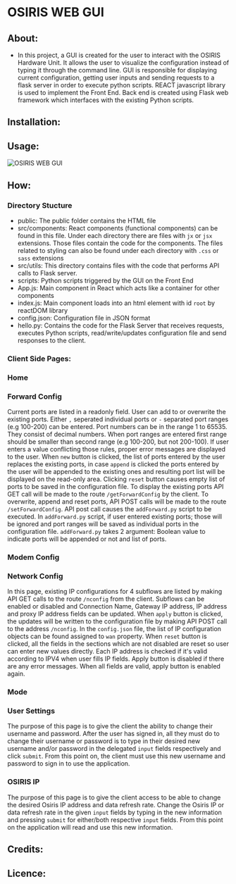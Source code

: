 
# OSIRIS WEB GUI

## About: ##

* In this project, a GUI is created for the user to interact with the OSIRIS Hardware Unit. It allows the user to visualize the configuration
instead of typing it through the command line. GUI is responsible for displaying current configuration, getting user inputs and sending requests to a flask server in order to execute python scripts. REACT javascript library is used to implement the Front End. Back end is created using Flask web framework which interfaces with the existing Python scripts.

## Installation: ##
   

## Usage: ##

  ![OSIRIS WEB GUI]()
    
## How: ##
### Directory Stucture ###

- public: The public folder contains the HTML file
- src/components: React components (functional components) can be found in this file. Under each directory there are files with `jx` or `jsx` extensions. Those files contain the code for the components. The files related to styling can also be found under each directory with `.css` or `sass` extensions
- src/utils: This directory contains files with the code that performs API calls to Flask server.
- scripts: Python scripts triggered by the GUI on the Front End
- App.js: Main component in React which acts like a container for other components
- index.js: Main component loads into an html element with id `root` by reactDOM library 
- config.json: Configuration file in JSON format
- hello.py: Contains the code for the Flask Server that receives requests, executes Python scripts, read/write/updates configuration file and send responses to the client.

### Client Side Pages: ###

### Home ###

### Forward Config ###

  Current ports are listed in a readonly field. User can add to or overwrite the existing ports. Either `,` seperated individual ports or `-` separated port ranges (e.g 100-200) can be entered. Port numbers can be in the range 1 to 65535. They consist of decimal numbers. When port ranges are entered first range should be smaller than second range (e.g 100-200, but not 200-100). If user enters a value conflicting those rules,  proper error messages are displayed to the user. When `new` button is clicked, the list of ports entered by the user replaces the existing ports, in case `append` is clicked the ports entered by the user will be appended to the existing ones and resulting port list will be displayed on the read-only area. Clicking `reset` button causes empty list of ports to be saved in the configuration file. To display the existing ports API GET call will be made to the route `/getForwardConfig` by the client. To overwrite, append and reset ports, API POST calls will be made to the route `/setForwardConfig`. API post call causes the `addForward.py` script to be executed. In `addForward.py` script, if user entered existing ports; those will be ignored and port ranges will be saved as individual ports in the configuration file. `addForward.py` takes 2 argument: Boolean value to indicate ports will be appended or not and list of ports.

### Modem Config ###

### Network Config ###

  In this page, existing IP configurations for 4 subflows are listed by making  API GET calls to the route `/nconfig` from the client. Subflows can be enabled or disabled and Connection Name, Gateway IP address, IP address and proxy IP address fields can be updated. When `apply` button is clicked, the updates will be written to the configuration file  by making API POST call  to the address `/nconfig`. In the `config.json` file, the list of IP configuration objects can be found assigned to `wan` property. When `reset` button is clicked, all the fields in the sections which are not disabled are reset so user can enter new values directly. Each IP address is checked if it's valid according to IPV4 when user fills IP fields. Apply button is disabled if there are any error messages. When all fields are valid, apply button is enabled again.

### Mode ###

### User Settings ###

The purpose of this page is to give the client the ability to change their username and password. After the user has signed in, all they must do to change their username or password is to type in their desired new username and/or password in the delegated `input` fields respectively and click `submit`. From this point on, the client must use this new username and password to sign in to use the application.

### OSIRIS IP ###

The purpose of this page is to give the client access to be able to change the desired Osiris IP address and data refresh rate. Change the Osiris IP or data refresh rate in the given `input` fields by typing in the new information and pressing `submit` for either/both respective `input` fields. From this point on the application will read and use this new information.
 

## Credits: ## 


## Licence: ##

